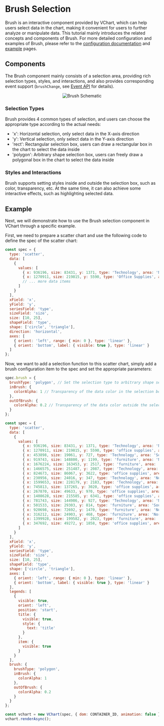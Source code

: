# Brush Selection

Brush is an interactive component provided by VChart, which can help users select data in the chart, making it convenient for users to further analyze or manipulate data. This tutorial mainly introduces the related concepts and components of Brush. For more detailed configuration and examples of Brush, please refer to the [configuration documentation](../../../option) and [example](../../../example) pages.

## Components

The Brush component mainly consists of a selection area, providing rich selection types, styles, and interactions, and also provides corresponding event support (`brushChange`, see [Event API](../../../api/API/event) for details).

<div style="text-align: center;">
  <img src="https://tosv.byted.org/obj/bit-cloud/48c337ece11d289fc4644a21b.png" alt="Brush Schematic">
</div>

### Selection Types

Brush provides 4 common types of selection, and users can choose the appropriate type according to the actual needs:

*   'x': Horizontal selection, only select data in the X-axis direction
*   'y': Vertical selection, only select data in the Y-axis direction
*   'rect': Rectangular selection box, users can draw a rectangular box in the chart to select the data inside
*   'polygon': Arbitrary shape selection box, users can freely draw a polygonal box in the chart to select the data inside

### Styles and Interactions

Brush supports setting styles inside and outside the selection box, such as color, transparency, etc. At the same time, it can also achieve some interactive effects, such as highlighting selected data.

## Example

Next, we will demonstrate how to use the Brush selection component in VChart through a specific example.

First, we need to prepare a scatter chart and use the following code to define the spec of the scatter chart:

```javascript
const spec = {
  type: 'scatter',
  data: [
    {
      values: [
        { x: 936196, size: 83431, y: 1371, type: 'Technology', area: 'Northeast' },
        { x: 1270911, size: 219815, y: 5590, type: 'Office Supplies', area: 'Central-South' }
        // ... more data items
      ]
    }
  ],
  xField: 'x',
  yField: 'y',
  seriesField: 'type',
  sizeField: 'size',
  size: [10, 25],
  shapeField: 'type',
  shape: ['circle', 'triangle'],
  direction: 'horizontal',
  axes: [
    { orient: 'left', range: { min: 0 }, type: 'linear' },
    { orient: 'bottom', label: { visible: true }, type: 'linear' }
  ]
};
```

Now, we want to add a selection function to this scatter chart, simply add a brush configuration item to the spec and set the appropriate parameters:

```javascript
spec.brush = {
  brushType: 'polygon', // Set the selection type to arbitrary shape selection box
  inBrush: {
    colorAlpha: 1 // Transparency of the data color in the selection box
  },
  outOfBrush: {
    colorAlpha: 0.2 // Transparency of the data color outside the selection box
  }
};
```

```javascript livedemo
const spec = {
  type: 'scatter',
  data: [
    {
      values: [
        { x: 936196, size: 83431, y: 1371, type: 'Technology', area: 'Northeast' },
        { x: 1270911, size: 219815, y: 5590, type: 'office supplies', area: 'Zhongnan' },
        { x: 453898, size: 19061, y: 727, type: 'Technology', area: 'Southwest' },
        { x: 919743, size: 148800, y: 1199, type: 'furniture', area: 'North China' },
        { x: 1676224, size: 163453, y: 2517, type: 'furniture', area: 'East China' },
        { x: 1466575, size: 251487, y: 2087, type: 'Technology', area: 'Zhongnan' },
        { x: 824673, size: 86067, y: 3622, type: 'office supplies', area: 'Northeast' },
        { x: 230956, size: 24016, y: 347, type: 'Technology', area: 'Northwest' },
        { x: 1599653, size: 228179, y: 2183, type: 'Technology', area: 'East China' },
        { x: 745813, size: 137265, y: 3020, type: 'office supplies', area: 'North China' },
        { x: 267870, size: 49633, y: 970, type: 'office supplies', area: 'Northwest' },
        { x: 1408628, size: 215585, y: 6341, type: 'office supplies', area: 'East China' },
        { x: 781743, size: 144986, y: 927, type: 'Technology', area: 'North China' },
        { x: 501533, size: 29303, y: 814, type: 'furniture', area: 'Southwest' },
        { x: 920698, size: 72692, y: 1470, type: 'furniture', area: 'Northeast' },
        { x: 316212, size: 24903, y: 468, type: 'furniture', area: 'Northwest' },
        { x: 1399928, size: 199582, y: 2023, type: 'furniture', area: 'Zhongnan' },
        { x: 347692, size: 49272, y: 1858, type: 'office supplies', area: 'Southwest' }
      ]
    }
  ],
  xField: 'x',
  yField: 'y',
  seriesField: 'type',
  sizeField: 'size',
  size: [10, 25],
  shapeField: 'type',
  shape: ['circle', 'triangle'],
  axes: [
    { orient: 'left', range: { min: 0 }, type: 'linear' },
    { orient: 'bottom', label: { visible: true }, type: 'linear' }
  ],
  legends: [
    {
      visible: true,
      orient: 'left',
      position: 'start',
      title: {
        visible: true,
        style: {
          text: 'title'
        }
      },
      item: {
        visible: true
      }
    }
  ],
  brush: {
    brushType: 'polygon',
    inBrush: {
      colorAlpha: 1
    },
    outOfBrush: {
      colorAlpha: 0.2
    }
  }
};

const vchart = new VChart(spec, { dom: CONTAINER_ID, animation: false });
vchart.renderAsync();
```